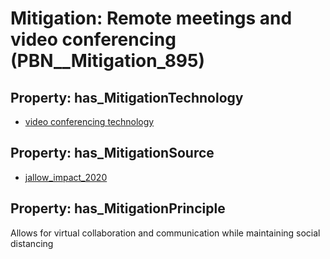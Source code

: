 # Mitigation: __Remote meetings and video conferencing__ (PBN__Mitigation_895)

## Property: has_MitigationTechnology

* [video conferencing technology](../Technology/PBN__Technology_3526)

## Property: has_MitigationSource

* [jallow_impact_2020](../Article/PBN__Article_141)

## Property: has_MitigationPrinciple

Allows for virtual collaboration and communication while maintaining social distancing

